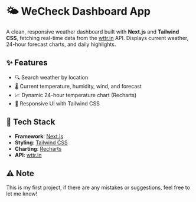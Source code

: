 # 🌤️ WeCheck Dashboard App

A clean, responsive weather dashboard built with **Next.js** and **Tailwind CSS**, fetching real-time data from the [wttr.in](https://wttr.in) API. Displays current weather, 24-hour forecast charts, and daily highlights.

## ✨ Features

- 🔍 Search weather by location
- 🌡️ Current temperature, humidity, wind, and forecast
- 📈 Dynamic 24-hour temperature chart (Recharts)
- 📱 Responsive UI with Tailwind CSS

## 🔧 Tech Stack

- **Framework**: [Next.js](https://nextjs.org/)
- **Styling**: [Tailwind CSS](https://tailwindcss.com/)
- **Charting**: [Recharts](https://recharts.org/)
- **API**: [wttr.in](https://wttr.in/)

## ⚠️ Note
This is my first project, if there are any mistakes or suggestions, feel free to let me know!